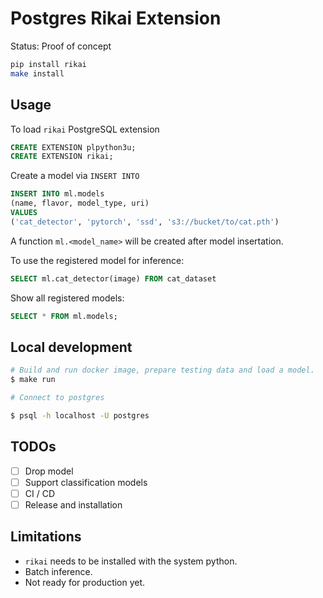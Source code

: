 # Postgres Rikai Extension

Status: Proof of concept

```sh
pip install rikai
make install
```

## Usage

To load `rikai` PostgreSQL extension

```sql
CREATE EXTENSION plpython3u;
CREATE EXTENSION rikai;
```

Create a model via `INSERT INTO`

```sql
INSERT INTO ml.models
(name, flavor, model_type, uri)
VALUES
('cat_detector', 'pytorch', 'ssd', 's3://bucket/to/cat.pth')
```

A function `ml.<model_name>` will be created after model insertation.

To use the registered model for inference:

```sql
SELECT ml.cat_detector(image) FROM cat_dataset
```

Show all registered models:

```sql
SELECT * FROM ml.models;
```

## Local development

```sh
# Build and run docker image, prepare testing data and load a model.
$ make run

# Connect to postgres

$ psql -h localhost -U postgres
```

## TODOs

- [ ] Drop model
- [ ] Support classification models
- [ ] CI / CD
- [ ] Release and installation

## Limitations

- `rikai` needs to be installed with the system python.
- Batch inference.
- Not ready for production yet.
